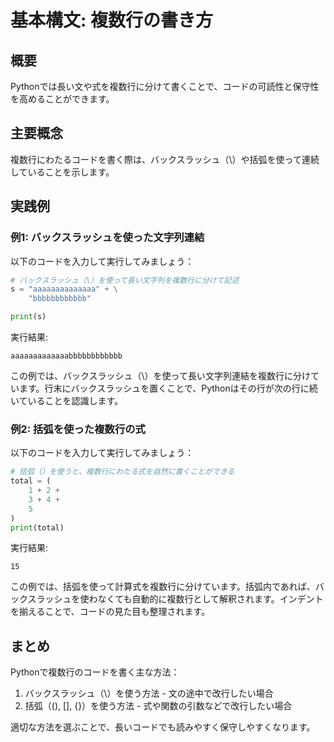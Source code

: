 # 基本構文: 複数行の書き方

## 概要
Pythonでは長い文や式を複数行に分けて書くことで、コードの可読性と保守性を高めることができます。

## 主要概念
複数行にわたるコードを書く際は、バックスラッシュ（\）や括弧を使って連続していることを示します。

## 実践例

### 例1: バックスラッシュを使った文字列連結

以下のコードを入力して実行してみましょう：

```python
# バックスラッシュ（\）を使って長い文字列を複数行に分けて記述
s = "aaaaaaaaaaaaaa" + \
    "bbbbbbbbbbbb"

print(s)
```

実行結果:
```
aaaaaaaaaaaaabbbbbbbbbbbb
```

この例では、バックスラッシュ（\）を使って長い文字列連結を複数行に分けています。行末にバックスラッシュを置くことで、Pythonはその行が次の行に続いていることを認識します。

### 例2: 括弧を使った複数行の式

以下のコードを入力して実行してみましょう：

```python
# 括弧（）を使うと、複数行にわたる式を自然に書くことができる
total = (
    1 + 2 +
    3 + 4 +
    5
)
print(total)
```

実行結果:
```
15
```

この例では、括弧を使って計算式を複数行に分けています。括弧内であれば、バックスラッシュを使わなくても自動的に複数行として解釈されます。インデントを揃えることで、コードの見た目も整理されます。

## まとめ

Pythonで複数行のコードを書く主な方法：
1. バックスラッシュ（\）を使う方法 - 文の途中で改行したい場合
2. 括弧（(), [], {}）を使う方法 - 式や関数の引数などで改行したい場合

適切な方法を選ぶことで、長いコードでも読みやすく保守しやすくなります。
